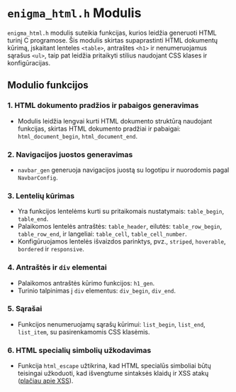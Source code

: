 # `enigma_html.h` Modulis

`enigma_html.h` modulis suteikia funkcijas, kurios leidžia generuoti HTML turinį C programose. Šis modulis skirtas supaprastinti HTML dokumentų kūrimą, įskaitant lenteles `<table>`, antraštes `<h1>` ir nenumeruojamus sąrašus `<ul>`, taip pat leidžia pritaikyti stilius naudojant CSS klases ir konfigūracijas.

## Modulio funkcijos

### 1. HTML dokumento pradžios ir pabaigos generavimas
- Modulis leidžia lengvai kurti HTML dokumento struktūrą naudojant funkcijas, skirtas HTML dokumento pradžiai ir pabaigai: `html_document_begin`, `html_document_end`.

### 2. Navigacijos juostos generavimas
- `navbar_gen` generuoja navigacijos juostą su logotipu ir nuorodomis pagal `NavbarConfig`.

### 3. Lentelių kūrimas
- Yra funkcijos lentelėms kurti su pritaikomais nustatymais: `table_begin`, `table_end`.
- Palaikomos lentelės antraštės: `table_header`, eilutės: `table_row_begin`, `table_row_end`, ir langeliai: `table_cell`, `table_cell_number`.
- Konfigūruojamos lentelės išvaizdos parinktys, pvz., `striped`, `hoverable`, `bordered` ir `responsive`.

### 4. Antraštės ir `div` elementai
- Palaikomos antraštės kūrimo funkcijos: `h1_gen`.
- Turinio talpinimas į `div` elementus: `div_begin`, `div_end`.

### 5. Sąrašai
- Funkcijos nenumeruojamų sąrašų kūrimui: `list_begin`, `list_end`, `list_item`, su pasirenkamomis CSS klasėmis.

### 6. HTML specialių simbolių užkodavimas
- Funkcija `html_escape` užtikrina, kad HTML specialūs simboliai būtų teisingai užkoduoti, kad išvengtume sintaksės klaidų ir XSS atakų ([plačiau apie XSS](https://lt.wikipedia.org/wiki/XSS)).
